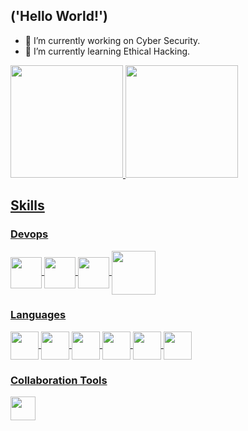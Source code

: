 

## ('Hello World!')

- 🔭 I’m currently working on Cyber Security.
- 🌱 I’m currently learning Ethical Hacking.

<div>
  <a href="https://github.com/caue-cvl">
  <img height="180em" src="https://github-readme-stats.vercel.app/api?username=caue-cvl&show_icons=true&theme=dark&include_all_commits=true&count_private=true"/>
  <img height="180em" src="https://github-readme-stats.vercel.app/api/top-langs/?username=caue-cvl&layout=compact&langs_count=7&theme=dark"/>
</div>
  
## Skills
  
### Devops
  
<div style="display: inline_block">
  <img align="center" height="50" width="50" src="https://icongr.am/devicon/amazonwebservices-original.svg?size=148&color=currentColor"/>
  <img align="center" height="50" width="50" src="https://icongr.am/devicon/linux-original.svg?size=148&color=000000"/>
  <img align="center" height="50" width="50" src="https://icongr.am/devicon/debian-original.svg?size=148&color=7952b3"/>
  <img align="center" height="70" width="70" src="https://icongr.am/devicon/docker-original.svg?size=148&color=7952b3"/>
</div>  
  
### Languages
  
<div style="display: inline_block"> 
  <img align="center" height="45" width="45" src="https://icongr.am/devicon/bootstrap-plain.svg?size=148&color=7952b3"/>
  <img align="center" height="45" width="45" src="https://icongr.am/devicon/css3-original.svg?size=148&color=7952b3"/>
  <img align="center" height="45" width="45" src="https://icongr.am/devicon/html5-original.svg?size=148&color=7952b3"/>
  <img align="center" height="45" width="45" src="https://icongr.am/devicon/javascript-original.svg?size=148&color=7952b3"/>
  <img align="center" height="45" width="45" src="https://icongr.am/devicon/python-original.svg?size=148&color=000000"/>
  <img align="center" height="45" width="45" src="https://icongr.am/devicon/csharp-original.svg?size=148&color=ffffff"/>
</div>
  
### Collaboration Tools
  
<div style="display: inline_block">   
    <img align="center" height="38" width="40" src="https://icongr.am/simple/atlassian.svg?size=148&color=2684FF"/>
